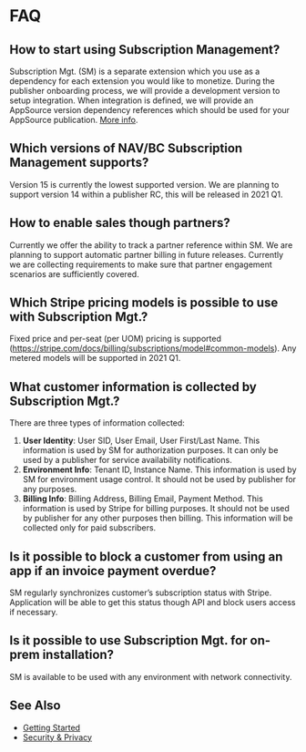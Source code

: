 # FAQ

## How to start using Subscription Management? 
Subscription Mgt. (SM) is a separate extension which you use as a dependency for each extension you would like to monetize. During the publisher onboarding process, we will provide a development version to setup integration. When integration is defined, we will provide an AppSource version dependency references which should be used for your AppSource publication. [More info](./GettingStarted.md).
## Which versions of NAV/BC Subscription Management supports? 
Version 15 is currently the lowest supported version. We are planning to support version 14 within a publisher RC, this will be released in 2021 Q1. 
## How to enable sales though partners? 
Currently we offer the ability to track a partner reference within SM. We are planning to support automatic partner billing in future releases. Currently we are collecting requirements to make sure that partner engagement scenarios are sufficiently covered. 
## Which Stripe pricing models is possible to use with Subscription Mgt.? 
Fixed price and per-seat (per UOM) pricing is supported (https://stripe.com/docs/billing/subscriptions/model#common-models). Any metered models will be supported in 2021 Q1. 
## What customer information is collected by Subscription Mgt.? 
There are three types of information collected: 
1.	**User Identity**: User SID, User Email, User First/Last Name. This information is used by SM for authorization purposes. It can only be used by a publisher for service availability notifications. 
2.	**Environment Info**: Tenant ID, Instance Name. This information is used by SM for environment usage control. It should not be used by publisher for any purposes. 
3.	**Billing Info**: Billing Address, Billing Email, Payment Method. This information is used by Stripe for billing purposes. It should not be used by publisher for any other purposes then billing. This information will be collected only for paid subscribers.
## Is it possible to block a customer from using an app if an invoice payment overdue? 
SM regularly synchronizes customer’s subscription status with Stripe. Application will be able to get this status though API and block users access if necessary. 
## Is it possible to use Subscription Mgt. for on-prem installation? 
SM is available to be used with any environment with network connectivity.

## See Also
- [Getting Started](GettingStarted.md)
- [Security & Privacy](Overview/Security&Privacy.md)